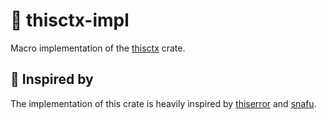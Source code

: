 # 🎈 thisctx-impl

Macro implementation of the [thisctx](https://crates.io/crates/thisctx) crate.

## 💭 Inspired by

The implementation of this crate is heavily inspired by
[thiserror](https://github.com/dtolnay/thiserror) and
[snafu](https://crates.io/crates/snafu).
